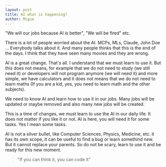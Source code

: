 ```yaml
---
layout: post
title: AI what is happening?
author: Migue
---
```


"We will our jobs because AI is better", "We will be fired" etc.

There is a lot of people worried about the AI. MCPs, MLs, Claude, John Doe ... Everybody talks about it. And many people thinks that this is the end of the days. I think that they have seen many movies and they are wrong. 
  

AI is a great change. That's all. I understand that we must learn to use it. But this does not means, for example that we do not need to study (we still need it) or developers will not program anymore (we will need it) and more simple, we have calculators and it does not means that we do not need to learn maths (If you are a kid, yes, you need to learn math and the other subjects).
  
We need to know AI and learn how to use it in our jobs. Many jobs will be updated or maybe removed and also many new jobs will be created.
  
This is a time of changes, we must learn to use the AI in our daily life. It does not matter if you like it or not. AI is here, you will need it for some tasks. Yes I mean some tasks.

  
AI is not a silver bullet, like Computer Sciences, Physics, Medicine, etc. it has its own scope, it can be useful to find a bug or learn somethind new. But it cannot replace your parents. So do not be scary, learn to use it and be ready for this new moment.
  



> "If you can think it, you can code it"
